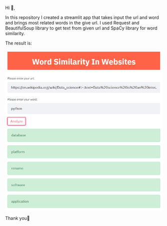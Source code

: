 Hi :wave:,

In this repository I created a streamlit app that takes input the url and word and brings most related words in the give url. I used Request and BeautifulSoup library to get text from given url and SpaCy library for word similarity.

The result is:

![Streamlit](https://github.com/M-Rasit/Word-Similarity-From-Given-Website-/blob/master/images/streamlit.png?raw=true)

Thank you:tulip:
